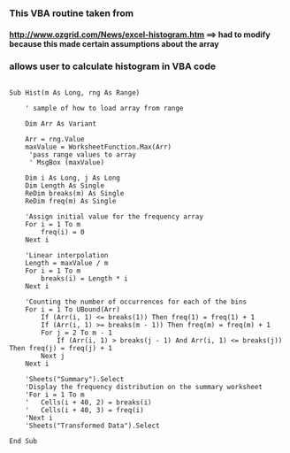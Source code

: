 ### This VBA routine taken from 
#### http://www.ozgrid.com/News/excel-histogram.htm ==> had to modify because this made certain assumptions about the array
### allows user to calculate histogram in VBA code

``` VBA

Sub Hist(m As Long, rng As Range)

    ' sample of how to load array from range
 
    Dim Arr As Variant
     
    Arr = rng.Value
    maxValue = WorksheetFunction.Max(Arr)
     'pass range values to array
     ' MsgBox (maxValue)

    Dim i As Long, j As Long
    Dim Length As Single
    ReDim breaks(m) As Single
    ReDim freq(m) As Single
    
    'Assign initial value for the frequency array
    For i = 1 To m
        freq(i) = 0
    Next i

    'Linear interpolation
    Length = maxValue / m
    For i = 1 To m
        breaks(i) = Length * i
    Next i
    
    'Counting the number of occurrences for each of the bins
    For i = 1 To UBound(Arr)
        If (Arr(i, 1) <= breaks(1)) Then freq(1) = freq(1) + 1
        If (Arr(i, 1) >= breaks(m - 1)) Then freq(m) = freq(m) + 1
        For j = 2 To m - 1
            If (Arr(i, 1) > breaks(j - 1) And Arr(i, 1) <= breaks(j)) Then freq(j) = freq(j) + 1
        Next j
    Next i
    
    'Sheets("Summary").Select
    'Display the frequency distribution on the summary worksheet
    'For i = 1 To m
    '   Cells(i + 40, 2) = breaks(i)
    '   Cells(i + 40, 3) = freq(i)
    'Next i
    'Sheets("Transformed Data").Select
    
End Sub


```
